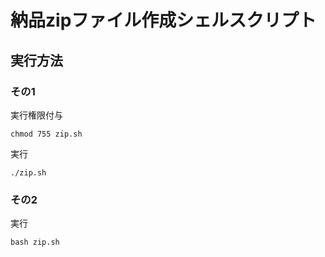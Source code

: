 # 納品zipファイル作成シェルスクリプト

## 実行方法
### **その1**
実行権限付与
```
chmod 755 zip.sh
```
実行
```
./zip.sh
```

### **その2**
実行
```
bash zip.sh
```
